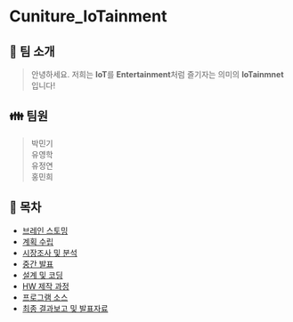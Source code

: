 # Cuniture_IoTainment

## &#127914; 팀 소개
> 안녕하세요. 저희는 **IoT**를 **Entertainment**처럼 즐기자는 의미의 **IoTainmnet**입니다!

## &#128106; 팀원
> 박민기                                   
> 유영학                       
> 유정연                       
> 홍민희                     

## &#128194; 목차
  + [브레인 스토밍](https://github.com/JGatsby-29/Cuniture_Iotainment/tree/main/01.%20%EB%B8%8C%EB%A0%88%EC%9D%B8%EC%8A%A4%ED%86%A0%EB%B0%8D)
  + [계획 수립](https://github.com/JGatsby-29/Cuniture_Iotainment/tree/main/02.%20%EA%B3%84%ED%9A%8D%EC%88%98%EB%A6%BD)
  + [시장조사 및 분석](https://github.com/JGatsby-29/Cuniture_Iotainment/tree/main/03.%20%EC%8B%9C%EC%9E%A5%EC%A1%B0%EC%82%AC%20%EB%B0%8F%20%EB%B6%84%EC%84%9D)
  + [중간 발표](https://github.com/JGatsby-29/Cuniture_Iotainment/tree/main/04.%20%EC%A4%91%EA%B0%84%EB%B0%9C%ED%91%9C)
  + [설계 및 코딩](https://github.com/JGatsby-29/Cuniture_Iotainment/tree/main/05.%20%EC%84%A4%EA%B3%84%20%EB%B0%8F%20%EC%BD%94%EB%94%A9)
  + [HW 제작 과정](https://github.com/JGatsby-29/Cuniture_Iotainment/tree/main/06.%20HW%20%EC%A0%9C%EC%9E%91%20%EA%B3%BC%EC%A0%95)
  + [프로그램 소스](https://github.com/JGatsby-29/Cuniture_Iotainment/tree/main/07.%20%ED%94%84%EB%A1%9C%EA%B7%B8%EB%9E%A8%20%EC%86%8C%EC%8A%A4)
  + [최종 결과보고 및 발표자료](https://github.com/JGatsby-29/Cuniture_Iotainment/tree/main/08.%20%EC%B5%9C%EC%A2%85%20%EA%B2%B0%EA%B3%BC%EB%B3%B4%EA%B3%A0%20%EB%B0%8F%20%EB%B0%9C%ED%91%9C%EC%9E%90%EB%A3%8C)
